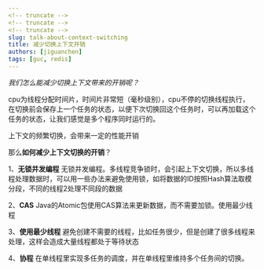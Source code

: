 ```yaml
---
<!-- truncate -->
<!-- truncate -->
<!-- truncate -->
slug: talk-about-context-switching
title: 减少切换上下文开销
authors: [jiguanchen]
tags: [guc, redis]
---
```


*我们怎么能减少切换上下文带来的开销呢？*<!--more-->

cpu为线程分配时间片，时间片非常短（毫秒级别），cpu不停的切换线程执行，在切换前会保存上一个任务的状态，以便下次切换回这个任务时，可以再加载这个任务的状态，让我们感觉是多个程序同时运行的。

上下文的频繁切换，会带来一定的性能开销

那么**如何减少上下文切换的开销**？

1、**无锁并发编程**
			  无锁并发编程。多线程竞争锁时，会引起上下文切换，所以多线程处理数据时，可以用一些办法来避免使用锁，如将数据的ID按照Hash算法取模分段，不同的线程2处理不同段的数据

2、**CAS**
			  Java的Atomic包使用CAS算法来更新数据，而不需要加锁。使用最少线程

3、**使用最少线程**
		      避免创建不需要的线程，比如任务很少，但是创建了很多线程来处理，这样会造成大量线程都处于等待状态

4、**协程**
			  在单线程里实现多任务的调度，并在单线程里维持多个任务间的切换。

